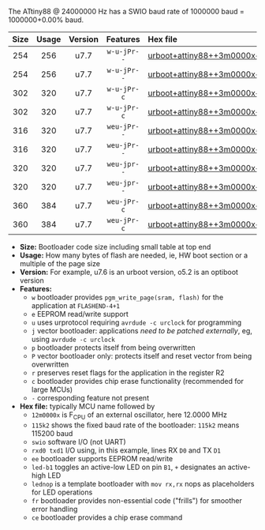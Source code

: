 The ATtiny88 @ 24000000 Hz has a SWIO baud rate of 1000000 baud = 1000000+0.00% baud.

|Size|Usage|Version|Features|Hex file|
|:-:|:-:|:-:|:-:|:--|
|254|256|u7.7|`w-u-jPr--`|[urboot+attiny88++3m0000x++125k0_swio_rxd7_txd6_led+d0.hex](https://raw.githubusercontent.com/stefanrueger/urboot.hex/main/mcus/attiny88/external_oscillator/fcpu++3m0000_Hz/br++125k0_bps/urboot+attiny88++3m0000x++125k0_swio_rxd7_txd6_led+d0.hex)|
|254|256|u7.7|`w-u-jPr--`|[urboot+attiny88++3m0000x++125k0_swio_rxd7_txd6_lednop.hex](https://raw.githubusercontent.com/stefanrueger/urboot.hex/main/mcus/attiny88/external_oscillator/fcpu++3m0000_Hz/br++125k0_bps/urboot+attiny88++3m0000x++125k0_swio_rxd7_txd6_lednop.hex)|
|302|320|u7.7|`w-u-jPr-c`|[urboot+attiny88++3m0000x++125k0_swio_rxd7_txd6_led+d0_fr_ce.hex](https://raw.githubusercontent.com/stefanrueger/urboot.hex/main/mcus/attiny88/external_oscillator/fcpu++3m0000_Hz/br++125k0_bps/urboot+attiny88++3m0000x++125k0_swio_rxd7_txd6_led+d0_fr_ce.hex)|
|302|320|u7.7|`w-u-jPr-c`|[urboot+attiny88++3m0000x++125k0_swio_rxd7_txd6_lednop_fr_ce.hex](https://raw.githubusercontent.com/stefanrueger/urboot.hex/main/mcus/attiny88/external_oscillator/fcpu++3m0000_Hz/br++125k0_bps/urboot+attiny88++3m0000x++125k0_swio_rxd7_txd6_lednop_fr_ce.hex)|
|316|320|u7.7|`weu-jPr--`|[urboot+attiny88++3m0000x++125k0_swio_rxd7_txd6_ee_led+d0.hex](https://raw.githubusercontent.com/stefanrueger/urboot.hex/main/mcus/attiny88/external_oscillator/fcpu++3m0000_Hz/br++125k0_bps/urboot+attiny88++3m0000x++125k0_swio_rxd7_txd6_ee_led+d0.hex)|
|316|320|u7.7|`weu-jPr--`|[urboot+attiny88++3m0000x++125k0_swio_rxd7_txd6_ee_lednop.hex](https://raw.githubusercontent.com/stefanrueger/urboot.hex/main/mcus/attiny88/external_oscillator/fcpu++3m0000_Hz/br++125k0_bps/urboot+attiny88++3m0000x++125k0_swio_rxd7_txd6_ee_lednop.hex)|
|320|320|u7.7|`weu-jpr--`|[urboot+attiny88++3m0000x++125k0_swio_rxd7_txd6_ee_led+d0_fr.hex](https://raw.githubusercontent.com/stefanrueger/urboot.hex/main/mcus/attiny88/external_oscillator/fcpu++3m0000_Hz/br++125k0_bps/urboot+attiny88++3m0000x++125k0_swio_rxd7_txd6_ee_led+d0_fr.hex)|
|320|320|u7.7|`weu-jpr--`|[urboot+attiny88++3m0000x++125k0_swio_rxd7_txd6_ee_lednop_fr.hex](https://raw.githubusercontent.com/stefanrueger/urboot.hex/main/mcus/attiny88/external_oscillator/fcpu++3m0000_Hz/br++125k0_bps/urboot+attiny88++3m0000x++125k0_swio_rxd7_txd6_ee_lednop_fr.hex)|
|360|384|u7.7|`weu-jPr-c`|[urboot+attiny88++3m0000x++125k0_swio_rxd7_txd6_ee_led+d0_fr_ce.hex](https://raw.githubusercontent.com/stefanrueger/urboot.hex/main/mcus/attiny88/external_oscillator/fcpu++3m0000_Hz/br++125k0_bps/urboot+attiny88++3m0000x++125k0_swio_rxd7_txd6_ee_led+d0_fr_ce.hex)|
|360|384|u7.7|`weu-jPr-c`|[urboot+attiny88++3m0000x++125k0_swio_rxd7_txd6_ee_lednop_fr_ce.hex](https://raw.githubusercontent.com/stefanrueger/urboot.hex/main/mcus/attiny88/external_oscillator/fcpu++3m0000_Hz/br++125k0_bps/urboot+attiny88++3m0000x++125k0_swio_rxd7_txd6_ee_lednop_fr_ce.hex)|

- **Size:** Bootloader code size including small table at top end
- **Usage:** How many bytes of flash are needed, ie, HW boot section or a multiple of the page size
- **Version:** For example, u7.6 is an urboot version, o5.2 is an optiboot version
- **Features:**
  + `w` bootloader provides `pgm_write_page(sram, flash)` for the application at `FLASHEND-4+1`
  + `e` EEPROM read/write support
  + `u` uses urprotocol requiring `avrdude -c urclock` for programming
  + `j` vector bootloader: applications *need to be patched externally*, eg, using `avrdude -c urclock`
  + `p` bootloader protects itself from being overwritten
  + `P` vector bootloader only: protects itself and reset vector from being overwritten
  + `r` preserves reset flags for the application in the register R2
  + `c` bootloader provides chip erase functionality (recommended for large MCUs)
  + `-` corresponding feature not present
- **Hex file:** typically MCU name followed by
  + `12m0000x` is F<sub>CPU</sub> of an external oscillator, here 12.0000 MHz
  + `115k2` shows the fixed baud rate of the bootloader: `115k2` means 115200 baud
  + `swio` software I/O (not UART)
  + `rxd0 txd1` I/O using, in this example, lines RX `D0` and TX `D1`
  + `ee` bootloader supports EEPROM read/write
  + `led-b1` toggles an active-low LED on pin `B1`, `+` designates an active-high LED
  + `lednop` is a template bootloader with `mov rx,rx` nops as placeholders for LED operations
  + `fr` bootloader provides non-essential code ("frills") for smoother error handling
  + `ce` bootloader provides a chip erase command
